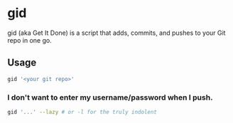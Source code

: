 # gid

gid (aka Get It Done) is a script that adds, commits, and pushes to your Git repo in one go.

## Usage

```bash
gid '<your git repo>'
```

### I don't want to enter my username/password when I push.

```bash
gid '...' --lazy # or -l for the truly indolent
```

